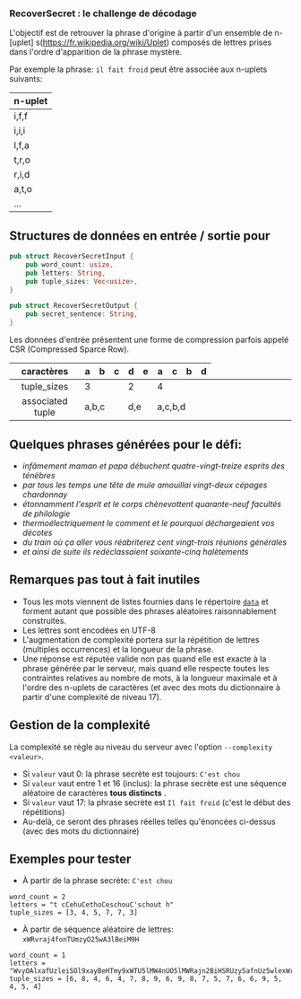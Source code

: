 ### RecoverSecret : le challenge de décodage

L'objectif est de retrouver la phrase d'origine à partir d'un ensemble de n-[uplet]
s(https://fr.wikipedia.org/wiki/Uplet) composés de lettres prises dans l'ordre d'apparition de la phrase mystère.

Par exemple la phrase: ```il fait froid``` peut être associée aux n-uplets suivants:

| n-uplet |
|---------|
| i,f,f   |
| i,i,i   |
| l,f,a   |
| t,r,o   |
| r,i,d   |
| a,t,o   |
| ...     |

## Structures de données en entrée / sortie pour

```rust
pub struct RecoverSecretInput {
    pub word_count: usize,
    pub letters: String,
    pub tuple_sizes: Vec<usize>,
}

pub struct RecoverSecretOutput {
    pub secret_sentence: String,
}
```

Les données d'entrée présentent une forme de compression parfois appelé CSR (Compressed Sparce Row).

|                                            caractères                                            | a   | b   | c   | d   | e   | a   | c   | b   | d   |
|:------------------------------------------------------------------------------------------------:|-----|-----|-----|-----|-----|-----|-----|-----|-----|
|                                           tuple_sizes                                            | 3   |     |     | 2   |     | 4   |     |     |     |
| associated tuple   <td colspan=3> a,b,c</td> <td colspan=2> d,e</td> <td colspan=4> a,c,b,d</td> |

## Quelques phrases générées pour le défi:

* *infâmement maman et papa débuchent quatre\-vingt\-treize esprits des ténèbres*
* *par tous les temps une tête de mule amouillai vingt\-deux cépages chardonnay*
* *étonnamment l'esprit et le corps chènevottent quarante\-neuf facultés de philologie*
* *thermoélectriquement le comment et le pourquoi déchargeaient vos décotes*
* *du train où ça aller vous réabriterez cent vingt\-trois réunions générales*
* *et ainsi de suite ils redéclassaient soixante\-cinq halètements*

## Remarques pas tout à fait inutiles

* Tous les mots viennent de listes fournies dans le répertoire [`data`](data) et forment autant que possible des phrases
  aléatoires raisonnablement construites.
* Les lettres sont encodées en UTF-8
* L'augmentation de complexité portera sur la répétition de lettres (multiples occurrences) et la longueur de la phrase.
* Une réponse est réputée valide non pas quand elle est exacte à la phrase générée par le serveur, mais quand elle
  respecte toutes les contraintes relatives au nombre de mots, à la longueur maximale et à l'ordre des n-uplets de
  caractères (et avec des mots du dictionnaire à partir d'une complexité de niveau 17).

## Gestion de la complexité

La complexité se règle au niveau du serveur avec l'option `--complexity <valeur>`.

* Si `valeur` vaut 0: la phrase secrète est toujours: `C'est chou`
* Si `valeur` vaut entre 1 et 16 (inclus): la phrase secrète est une séquence aléatoire de caractères **tous distincts**
  .
* Si `valeur` vaut 17: la phrase secrète est `Il fait froid` (c'est le début des répétitions)
* Au-delà, ce seront des phrases réelles telles qu'énoncées ci-dessus (avec des mots du dictionnaire)

## Exemples pour tester

* À partir de la phrase secrète: `C'est chou`

```
word_count = 2
letters = "t cCehuCethoCeschouC'schout h"
tuple_sizes = [3, 4, 5, 7, 7, 3]
```

* À partir de séquence aléatoire de lettres: `xWRvraj4fonTUmzyO25wA3lBeiM9H`

```
word_count = 1
letters = "WvyOAlxafUzleiSOl9xayBeHTmy9xWTU5lMW4nUO5lMWRajn2BiHSRUzy5afnUz5wlexWrm5wlBWr4mAlBrUmzHxTUzwlHrfTwBeSRmzlMSRfoUOAe9S4oUiraOiramzM5w3l"
tuple_sizes = [6, 8, 4, 6, 4, 7, 8, 9, 6, 9, 8, 7, 5, 7, 6, 6, 9, 5, 4, 5, 4]
```
